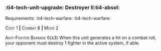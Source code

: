 ### :ti4-tech-unit-upgrade: **Destroyer II**:ti4-absol:

Requirements: :ti4-tech-warfare: :ti4-tech-warfare:

<span style="font-variant:small-caps;">Cost 1</span> __|__ <span style="font-variant:small-caps;">Combat 8</span> __|__ <span style="font-variant:small-caps;">Move 2</span>

<span style="font-variant:small-caps;">Anti-Fighter Barrage</span> 6(x3)
When this unit generates a hit on a combat roll, your opponent must destroy 1 fighter in the active system, if able.
